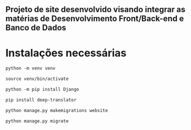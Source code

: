 ## Projeto de site desenvolvido visando integrar as matérias de Desenvolvimento Front/Back-end e Banco de Dados

# Instalações necessárias

```diff
python -m venv venv
```

```diff
source venv/bin/activate
```

```diff
python -m pip install Django
```

```diff
pip install deep-translator
```

```diff
python manage.py makemigrations website
```

```diff
python manage.py migrate
```
